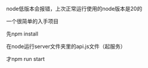 node低版本会报错，上次正常运行使用的node版本是20的

一个很简单的入手项目

先npm install

在node运行server文件夹里的api.js文件（起服务）

才npm run start
